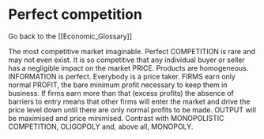 # Perfect competition

Go back to the [[Economic_Glossary]]


The most competitive market imaginable. Perfect COMPETITION is rare and may not even exist. It is so competitive that any individual buyer or seller has a negligible impact on the market PRICE. Products are homogeneous. INFORMATION is perfect. Everybody is a price taker. FIRMS earn only normal PROFIT, the bare minimum profit necessary to keep them in business. If firms earn more than that (excess profits) the absence of barriers to entry means that other firms will enter the market and drive the price level down until there are only normal profits to be made. OUTPUT will be maximised and price minimised. Contrast with MONOPOLISTIC COMPETITION, OLIGOPOLY and, above all, MONOPOLY.

